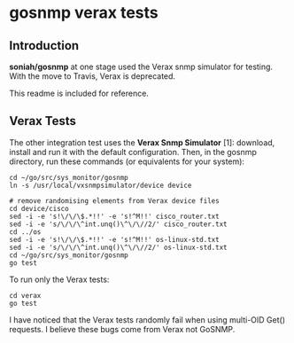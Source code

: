 gosnmp verax tests
==================

Introduction
------------

**soniah/gosnmp** at one stage used the Verax snmp simulator for
testing. With the move to Travis, Verax is deprecated.

This readme is included for reference.

Verax Tests
-----------

The other integration test uses the **Verax Snmp Simulator** [1]: download,
install and run it with the default configuration. Then, in the gosnmp
directory, run these commands (or equivalents for your system):

    cd ~/go/src/sys_monitor/gosnmp
    ln -s /usr/local/vxsnmpsimulator/device device

    # remove randomising elements from Verax device files
    cd device/cisco
    sed -i -e 's!\/\/\$.*!!' -e 's!^M!!' cisco_router.txt
    sed -i -e 's/\/\/\^int.unq()\^\/\//2/' cisco_router.txt
    cd ../os
    sed -i -e 's!\/\/\$.*!!' -e 's!^M!!' os-linux-std.txt
    sed -i -e 's/\/\/\^int.unq()\^\/\//2/' os-linux-std.txt
    cd ~/go/src/sys_monitor/gosnmp
    go test

To run only the Verax tests:

    cd verax
    go test

I have noticed that the Verax tests randomly fail when using multi-OID
Get() requests. I believe these bugs come from Verax not GoSNMP.
